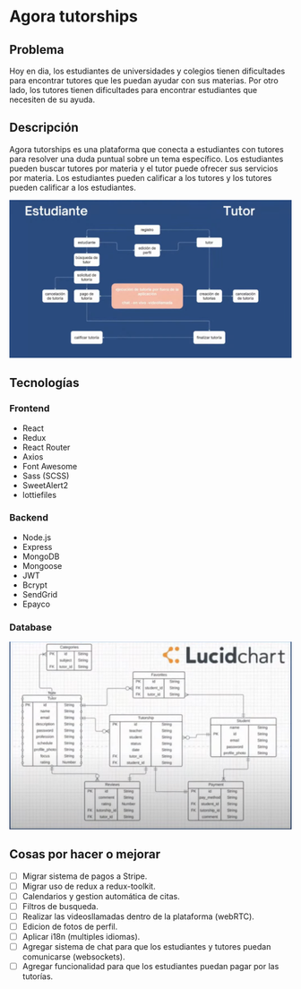 # Agora tutorships

## Problema
Hoy en  dia, los estudiantes de universidades y colegios tienen dificultades para encontrar tutores que les puedan ayudar con sus materias. Por otro lado, los tutores tienen dificultades para encontrar estudiantes que necesiten de su ayuda.

## Descripción
Agora tutorships es una plataforma que conecta a estudiantes con tutores para resolver una duda puntual sobre un tema específico. Los estudiantes pueden buscar tutores por materia y el tutor puede ofrecer sus servicios por materia. Los estudiantes pueden calificar a los tutores y los tutores pueden calificar a los estudiantes.

<img src="./.img/flow.png">

## Tecnologías

### Frontend
- React
- Redux
- React Router
- Axios
- Font Awesome
- Sass (SCSS)
- SweetAlert2
- lottiefiles

### Backend
- Node.js
- Express
- MongoDB
- Mongoose
- JWT
- Bcrypt
- SendGrid
- Epayco

### Database

<img src="./.img/model.png">


## Cosas por hacer o mejorar

- [ ] Migrar sistema de pagos a Stripe.
- [ ] Migrar uso de redux a redux-toolkit.
- [ ] Calendarios y gestion automática de citas.
- [ ] Filtros de busqueda.
- [ ] Realizar las videosllamadas dentro de la plataforma (webRTC).
- [ ] Edicion de fotos de perfil.
- [ ] Aplicar i18n (multiples idiomas).
- [ ] Agregar sistema de chat para que los estudiantes y tutores puedan comunicarse (websockets).
- [ ] Agregar funcionalidad para que los estudiantes puedan pagar por las tutorías.
